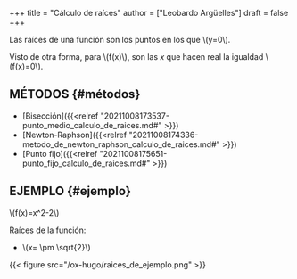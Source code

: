 +++
title = "Cálculo de raíces"
author = ["Leobardo Argüelles"]
draft = false
+++

Las raíces de una función son los puntos en los que \\(y=0\\).

Visto de otra forma, para \\(f(x)\\), son las _x_ que hacen real
la igualdad \\(f(x)=0\\).


## MÉTODOS {#métodos}

-   [Bisección]({{<relref "20211008173537-punto_medio_calculo_de_raices.md#" >}})
-   [Newton-Raphson]({{<relref "20211008174336-metodo_de_newton_raphson_calculo_de_raices.md#" >}})
-   [Punto fijo]({{<relref "20211008175651-punto_fijo_calculo_de_raices.md#" >}})


## EJEMPLO {#ejemplo}

\\(f(x)=x^2-2\\)

Raíces de la función:

-   \\(x= \pm \sqrt{2}\\)

{{< figure src="/ox-hugo/raices_de_ejemplo.png" >}}
